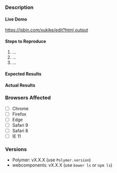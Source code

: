 ### Description


#### Live Demo
https://jsbin.com/xukike/edit?html,output

#### Steps to Reproduce
1. …
2. …
3. …

#### Expected Results


#### Actual Results


### Browsers Affected
- [ ] Chrome
- [ ] Firefox
- [ ] Edge
- [ ] Safari 9
- [ ] Safari 8
- [ ] IE 11

### Versions
- Polymer: vX.X.X (use `Polymer.version`)
- webcomponents: vX.X.X (use `bower ls` or `npm ls`)
